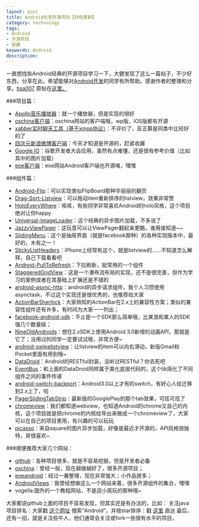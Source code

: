 ```yaml
---
layout: post
title: Android优秀开源项目【持续更新】
category: technology
tags:
- Android
- 开源项目
- 收藏
keywords: Android
description:
---
```


一直想找些Android经典的开源项目学习一下，大健发现了这么一篇帖子，不少好东西，分享在此。希望能够对[Android开发](http://android.eoe.cn/)的同学有所帮助。感谢作者的整理和分享。[tisa007](http://my.eoe.cn/123581)
原帖在[这里。](http://www.eoeandroid.com/thread-272453-1-1.html)

###项目篇：
- [Apollo音乐播放器](https://github.com/Splitter/android_packages_apps_apolloMod)：就一个播放器，但是实现的很好
- [oschina客户端](https://github.com/oschina/android-app)：oschina网站的客户端哦，wp版，iOS版都有开源
- [xabber实时聊天工具（基于xmpp协议）](https://github.com/redsolution/xabber-android)：不评价了，反正算是同类中比较好的了
- [四次元新浪微博客户端](https://github.com/qii/weiciyuan)：今天才知道是开源的，赶紧收藏
- [Google IO](https://code.google.com/p/iosched/)：谷歌开发者大会应用，虽然有点难懂，还是很有参考价值（比如其中的图片加载）
- [eoe客户端](https://github.com/eoecn/android-app/)：eoe网站Android客户端也开源咯，嘿嘿

###组件篇：
- [Android-Flip](https://github.com/openaphid/android-flip)：可以实现类似FlipBoard那种华丽丽的翻页
- [Drag-Sort-Listview](https://github.com/bauerca/drag-sort-listview)：可以拖动item重新排序的listview，效果非常赞
- [HoloEveryWhere](https://github.com/Prototik/HoloEverywhere)：咳咳，有些同学非常喜欢Android的holo风格，这个项目绝对让你happy
- [Universal-ImageLoader](https://github.com/tisa007/Android-Universal-Image-Loader)：这个经典的异步图片加载，不多说了
- [JazzyViewPager](https://github.com/jfeinstein10/JazzyViewPager)：这玩意可以让ViewPager翻起来更酷，谁用谁知道~~
- [SlidingMenu](https://github.com/jfeinstein10/SlidingMenu)：这个是抽屉界面（就是facebook那种）的各种实现版本中，最好的，木有之一！
- [StickyListHeaders](https://github.com/emilsjolander/StickyListHeaders)：iPhone上经常有这个，就是listview的……不知道怎么解释，自己下载看看吧
- [Android-PullToRefresh](https://github.com/chrisbanes/Android-PullToRefresh)：下拉刷新，挺常用的一个组件
- [StaggeredGridView](https://github.com/maurycyw/StaggeredGridView)：这是一个瀑布流布局的实现，还不是很完善，但作为学习的案例或者在其基础上扩展还是不错的
- [android-async-http](https://github.com/loopj/android-async-http)：android的异步请求组件，我个人习惯使用asynctask，不过这个实现还是很优秀的，也推荐给大家
- [ActionBarSherlock](https://github.com/JakeWharton/ActionBarSherlock?source=cr)：大家熟知的ActionBar在2.x上的兼容性方案；类似的兼容性组件还有许多，有时间为大家一一列出；
- [facebook-android-sdk](https://github.com/facebook/facebook-android-sdk/)：不止是一个SDK那么简单哦，比某浪和某人的SDK强几个数量级；
- [NineOldAndroids](https://github.com/JakeWharton/NineOldAndroids)：想在2.xSDK上使用Android 3.0新增的动画API，那就是它了；没用过的同学一定要试试哦，非常方便~
- [android-swipelistview](https://github.com/47deg/android-swipelistview)：让listview的item可以向右滑动，新版Gmail和Pocket里面有用到哦~
- [DataDroid](https://github.com/foxykeep/DataDroid)：Android的RESTful封装，没听过RESTful？你去死吧
- [EventBus](https://github.com/greenrobot/EventBus)：和上面的DataDroid同样属于美化底层代码的，这个lib简化了不同组件之间的事件传递
- [android-switch-backport](https://github.com/BoD/android-switch-backport)：Android3.0以上才有的switch，有好心人给迁移到2.x上了，哈
- [PagerSlidingTabStrip](https://github.com/astuetz/PagerSlidingTabStrip)：最新版的GooglePlay的那个tab效果，可炫可炫了
- [chromeview](https://github.com/pwnall/chromeview)：我们都知道webview，也知道Android的chrome又自己的内核，这个项目就是把chrome的内核给导出来做成一个chromeview了，大家可以在自己的项目里用，有兴趣的可以玩玩
- [picasso](https://github.com/square/picasso)：来自square的图片异步加载，好像是最近才开源的，API风格很独特，哥很喜欢~

###顺便推荐大家几个网站：

- [github](https://github.com/)：各种项目很多，就是不容易挖掘，但是开发者必备
- [oschina](http://www.oschina.net/)：曾经一般，现在越做越好了，很多开源项目；
- [eoeandroid](http://www.eoe.cn/code/android.html)：经过一番整理，现在非常强大；小作品居多；
- [AndroidViews](http://www.androidviews.net/)：我曾经想做这么一个网站来着，很多开源组件的集合，嘿嘿
- vogella:国外的一个教程网站，不是逗小孩玩的那种哦~

大家都说github上面的项目不容易发现，但其实还是有办法的，比如：
关注java项目排名：大家戳 [这个网址](https://github.com/languages/Java/most_watched)
搜索“Android”，并按star排序：戳 [这里](https://github.com/search?q=android&type=Repositories&s=stars) 直达
最后，还有一招，就是关注些牛人，他们通常会关注或fork一些很有水平的项目。
